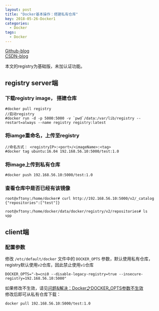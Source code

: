 ```yaml
---
layout: post
title: "Docker基本操作：搭建私有仓库"
key: 2018-05-26-Docker1
categories:
  - Docker
tags:
  - Docker
---
```

[Github-blog](https://xftony.github.io/all.html)     
[CSDN-blog](https://blog.csdn.net/xftony)  

本文的registry为基础版，未加认证功能。
## registry server端  
<!--more-->  
### 下载registry image， 搭建仓库    

	#docker pull registry  
    //启动registry    
	#docker run -d -p 5000:5000 -v `pwd`/data:/var/lib/registry --restart=always --name registry registry:latest   

### 将iamge重命名，上传至registry    
    //命名方式： <registryIP>:<port>/<imageName>:<tag>
	#docker tag ubuntu:16.04 192.168.56.10:5000/test:1.0  
### 将image上传到私有仓库  

	#docker push 192.168.56.10:5000/test:1.0  
### 查看仓库中是否已经有该镜像   

	root@xftony:/home/docker# curl http://192.168.56.10:5000/v2/_catalog
	{"repositories":["test"]}

    root@xftony:/home/docker/data/docker/registry/v2/repositories# ls
    vpp

## client端

### 配置参数  
修改 `/etc/default/docker` 文件中的 `DOCKER_OPTS` 参数，默认使用私有仓库，registry默认使用`v2`仓库，因此禁止使用`v1`仓库   

    DOCKER_OPTS="-b=cni0 --disable-legacy-registry=true --insecure-registry=192.168.56.10:5000"   
如果修改不生效，请见[问题&解决：Docker之DOCKER_OPTS参数不生效](https://xftony.github.io/docker/2018/04/28/问题&解决-Docker之DOCKER_OPTS参数不生效.html)   
修改后即可从私有仓库下载：  

    docker pull 192.168.56.10:5000/test:1.0 
 

  